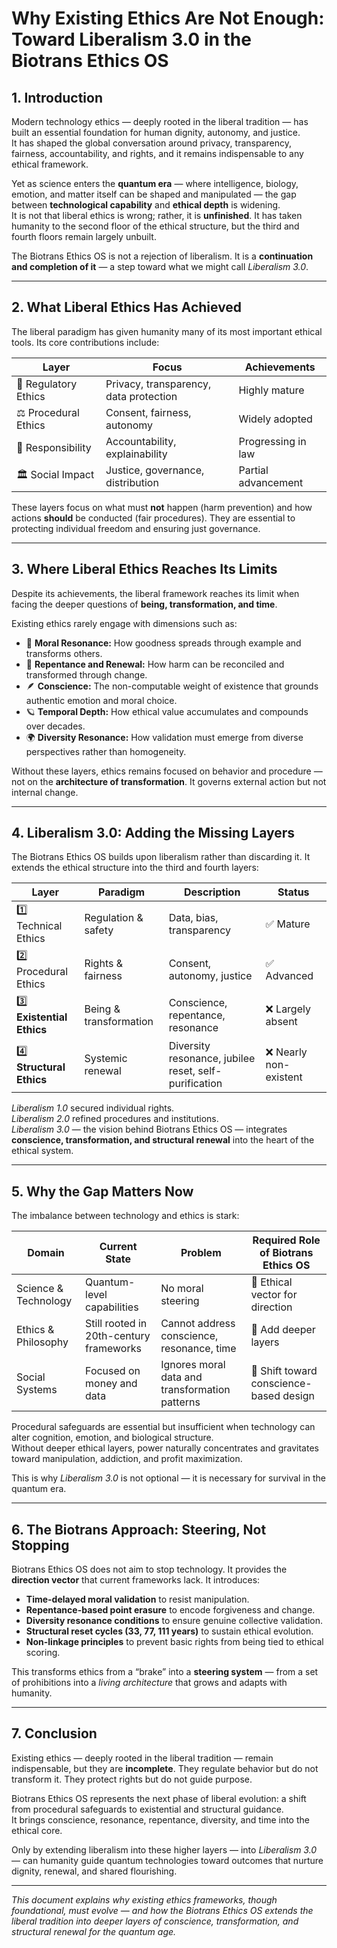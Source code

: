 # Why Existing Ethics Are Not Enough: Toward Liberalism 3.0 in the Biotrans Ethics OS

## 1. Introduction

Modern technology ethics — deeply rooted in the liberal tradition — has built an essential foundation for human dignity, autonomy, and justice.  
It has shaped the global conversation around privacy, transparency, fairness, accountability, and rights, and it remains indispensable to any ethical framework.

Yet as science enters the **quantum era** — where intelligence, biology, emotion, and matter itself can be shaped and manipulated — the gap between **technological capability** and **ethical depth** is widening.  
It is not that liberal ethics is wrong; rather, it is **unfinished**. It has taken humanity to the second floor of the ethical structure, but the third and fourth floors remain largely unbuilt.

The Biotrans Ethics OS is not a rejection of liberalism. It is a **continuation and completion of it** — a step toward what we might call *Liberalism 3.0*.

---

## 2. What Liberal Ethics Has Achieved

The liberal paradigm has given humanity many of its most important ethical tools. Its core contributions include:

| Layer | Focus | Achievements |
|-------|--------|--------------|
| 🧩 Regulatory Ethics | Privacy, transparency, data protection | Highly mature |
| ⚖️ Procedural Ethics | Consent, fairness, autonomy | Widely adopted |
| 🧭 Responsibility | Accountability, explainability | Progressing in law |
| 🏛️ Social Impact | Justice, governance, distribution | Partial advancement |

These layers focus on what must **not** happen (harm prevention) and how actions **should** be conducted (fair procedures). They are essential to protecting individual freedom and ensuring just governance.

---

## 3. Where Liberal Ethics Reaches Its Limits

Despite its achievements, the liberal framework reaches its limit when facing the deeper questions of **being, transformation, and time**.

Existing ethics rarely engage with dimensions such as:

- 🌱 **Moral Resonance:** How goodness spreads through example and transforms others.  
- 🔄 **Repentance and Renewal:** How harm can be reconciled and transformed through change.  
- 🪶 **Conscience:** The non-computable weight of existence that grounds authentic emotion and moral choice.  
- 🪐 **Temporal Depth:** How ethical value accumulates and compounds over decades.  
- 🌍 **Diversity Resonance:** How validation must emerge from diverse perspectives rather than homogeneity.

Without these layers, ethics remains focused on behavior and procedure — not on the **architecture of transformation**. It governs external action but not internal change.

---

## 4. Liberalism 3.0: Adding the Missing Layers

The Biotrans Ethics OS builds upon liberalism rather than discarding it. It extends the ethical structure into the third and fourth layers:

| Layer | Paradigm | Description | Status |
|-------|----------|-------------|--------|
| 1️⃣ Technical Ethics | Regulation & safety | Data, bias, transparency | ✅ Mature |
| 2️⃣ Procedural Ethics | Rights & fairness | Consent, autonomy, justice | ✅ Advanced |
| 3️⃣ **Existential Ethics** | Being & transformation | Conscience, repentance, resonance | ❌ Largely absent |
| 4️⃣ **Structural Ethics** | Systemic renewal | Diversity resonance, jubilee reset, self-purification | ❌ Nearly non-existent |

*Liberalism 1.0* secured individual rights.  
*Liberalism 2.0* refined procedures and institutions.  
*Liberalism 3.0* — the vision behind Biotrans Ethics OS — integrates **conscience, transformation, and structural renewal** into the heart of the ethical system.

---

## 5. Why the Gap Matters Now

The imbalance between technology and ethics is stark:

| Domain | Current State | Problem | Required Role of Biotrans Ethics OS |
|--------|---------------|----------|------------------------------------|
| Science & Technology | Quantum-level capabilities | No moral steering | 🧭 Ethical vector for direction |
| Ethics & Philosophy | Still rooted in 20th-century frameworks | Cannot address conscience, resonance, time | 🌱 Add deeper layers |
| Social Systems | Focused on money and data | Ignores moral data and transformation patterns | 🔁 Shift toward conscience-based design |

Procedural safeguards are essential but insufficient when technology can alter cognition, emotion, and biological structure.  
Without deeper ethical layers, power naturally concentrates and gravitates toward manipulation, addiction, and profit maximization.

This is why *Liberalism 3.0* is not optional — it is necessary for survival in the quantum era.

---

## 6. The Biotrans Approach: Steering, Not Stopping

Biotrans Ethics OS does not aim to stop technology. It provides the **direction vector** that current frameworks lack. It introduces:

- **Time-delayed moral validation** to resist manipulation.  
- **Repentance-based point erasure** to encode forgiveness and change.  
- **Diversity resonance conditions** to ensure genuine collective validation.  
- **Structural reset cycles (33, 77, 111 years)** to sustain ethical evolution.  
- **Non-linkage principles** to prevent basic rights from being tied to ethical scoring.

This transforms ethics from a “brake” into a **steering system** — from a set of prohibitions into a *living architecture* that grows and adapts with humanity.

---

## 7. Conclusion

Existing ethics — deeply rooted in the liberal tradition — remain indispensable, but they are **incomplete**. They regulate behavior but do not transform it. They protect rights but do not guide purpose.

Biotrans Ethics OS represents the next phase of liberal evolution: a shift from procedural safeguards to existential and structural guidance.  
It brings conscience, resonance, repentance, diversity, and time into the ethical core.

Only by extending liberalism into these higher layers — into *Liberalism 3.0* — can humanity guide quantum technologies toward outcomes that nurture dignity, renewal, and shared flourishing.

---

*This document explains why existing ethics frameworks, though foundational, must evolve — and how the Biotrans Ethics OS extends the liberal tradition into deeper layers of conscience, transformation, and structural renewal for the quantum age.*
